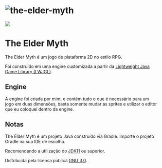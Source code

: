 # <img src="https://lh3.googleusercontent.com/gFWNojL_xeIpsbGPRCiho-bGStAPIiRr8eX8q1-WSeGL9jP4XgxuDQRVreoy2KWqo9-Cr3ZfwbLpcQw1XL2oUmkxyE4TEGibGT-Ax8YEz500rxsHQWa7VTpQlWyuGvzIWps2bgaaSfmhfmLdGnT2LbwyIpo1-MibsrxIot_k_msGeRpE3gNQVHD5RTG1LGwO0rdQ4tIS-DNAZKB1C975b92MPqD5TLU9ShHWmSkn6NZRmgMu8BVBfjGRBoKpbRGzA0ox4F64zhJPBT4oYjtZJZg_PIRXuPOd9wTLem9qu-XwsFRaqxDxPlmtyiQUEUbCv-JnOJ5Z4rdZoybGbKRFuOZKrv3UN1bBnBsugIlhMuxxlE6YCKzeJSCUN1mgu0YChUnD5UVG9m_GaMC4H0UoqpQTV_ndEAPLvs4kPLj6TtU_IGAblmjrXF1WG4KgOfaSlaa4Qbrr1lNiMwL9Fzjc3RuSc2GwB4w5VAzpWdjsK5MMFx1MoZEkFroqMduIxfoHuA4nMdDI4V3qiSm4tD6TK2uDbR_Z3KZTNHWqSlR7wyCzveNhHk2m8U6-qvb3b58yRq48JVU9R0crTPJMSRfBmBORjQMo9hjubcuHA96oPPn7l3APqQSZ90r4Yeo9umAZJHpK8nLKf-iqX8XIg7aFK_Jh18WK6rmxlj49rpWBjuDlOnM8l7cw8cz33oI4gann0gFZh4fewbRbxROirNu-nRdj=w496-h89-no?authuser=0" alt="the-elder-myth" max-width=100%>

<a href=https://opensource.org/licenses/GPL-3.0><img src="https://img.shields.io/badge/License-GPL-red"></a>

# The Elder Myth

<p>The Elder Myth é um jogo de plataforma 2D no estilo RPG.</p>
<p>Foi construído em uma engine customizada a partir da <a href="https://www.lwjgl.org/">Lightweight Java Game Library (LWJGL)</a>.</p>

## Engine

<p>A engine foi criada por mim, e contém tudo o que é necessário para um jogo em duas dimensões, basta somente mudar as sprites e utilizar
o editor que eu coloquei dentro da engine.</p>

## Notas

<p>The Elder Myth é um projeto Java construído via Gradle. Importe o projeto Gradle na sua IDE de escolha.</p>
<p>Recomendando a utilização do <a href="https://www.oracle.com/br/java/technologies/javase/jdk11-archive-downloads.html">JDK11</a> ou superior.</p>
<p>Distribuída pela licensa pública <a href="https://www.gnu.org/licenses/gpl-3.0.pt-br.html">GNU 3.0</a>.</p>
